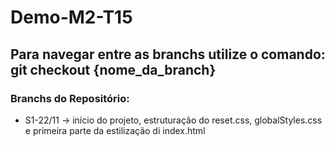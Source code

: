 # Demo-M2-T15

## Para navegar entre as branchs utilize o comando: **git checkout {nome_da_branch}**

### Branchs do Repositório:

* S1-22/11 -> início do projeto, estruturação do reset.css, globalStyles.css e primeira parte da estilização di index.html